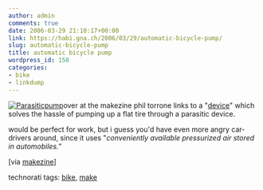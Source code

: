 ```yaml
---
author: admin
comments: true
date: 2006-03-29 21:10:17+00:00
link: https://habi.gna.ch/2006/03/29/automatic-bicycle-pump/
slug: automatic-bicycle-pump
title: automatic bicycle pump
wordpress_id: 150
categories:
- bike
- linkdump
---
```


[![Parasiticpump](https://habi.gna.ch/blog/images/parasiticpump-tm.jpg)](https://habi.gna.ch/blog/images/parasiticpump.jpg)over at the makezine phil torrone links to a "[device](http://www.instructables.com/ex/i/D26152900EB11029BC4A001143E7E506/?ALLSTEPS)" which solves the hassle of pumping up a flat tire through a parasitic device.

would be perfect for work, but i guess you'd have even more angry car-drivers around, since it uses "_conveniently available pressurized air stored in automobiles."_

[via [makezine](http://www.makezine.com/blog/archive/2006/03/automatic_parasitic_bicycle_pu.html?CMP=OTC-0D6B48984890)]



technorati tags: [bike](http://www.technorati.com/tag/bike), [make](http://www.technorati.com/tag/make)


